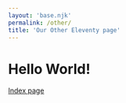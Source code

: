 ```yaml
---
layout: 'base.njk'
permalink: /other/
title: 'Our Other Eleventy page'
---
```


# Hello World!

[Index page](/)